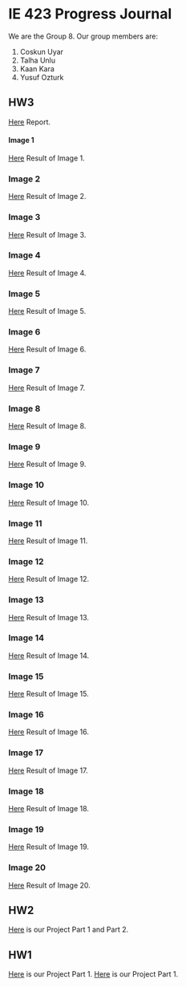 # IE 423 Progress Journal

We are the Group 8. Our group members are:
1. Coskun Uyar
2. Talha Unlu
3. Kaan Kara
4. Yusuf Ozturk

## HW3
[Here](files/HW2part1part2.html) Report.
#### Image 1
[Here](files/HW2part1part2.html) Result of Image 1.
### Image 2
[Here](files/HW2part1part2.html) Result of Image 2.
### Image 3
[Here](files/HW2part1part2.html) Result of Image 3.
### Image 4
[Here](files/HW2part1part2.html) Result of Image 4.
### Image 5
[Here](files/HW2part1part2.html) Result of Image 5.
### Image 6
[Here](files/HW2part1part2.html) Result of Image 6.
### Image 7
[Here](files/HW2part1part2.html) Result of Image 7.
### Image 8
[Here](files/HW2part1part2.html) Result of Image 8.
### Image 9
[Here](files/HW2part1part2.html) Result of Image 9.
### Image 10
[Here](files/HW2part1part2.html) Result of Image 10.
### Image 11
[Here](files/HW2part1part2.html) Result of Image 11.
### Image 12
[Here](files/HW2part1part2.html) Result of Image 12.
### Image 13
[Here](files/HW2part1part2.html) Result of Image 13.
### Image 14
[Here](files/HW2part1part2.html) Result of Image 14.
### Image 15
[Here](files/HW2part1part2.html) Result of Image 15.
### Image 16
[Here](files/HW2part1part2.html) Result of Image 16.
### Image 17
[Here](files/HW2part1part2.html) Result of Image 17.
### Image 18
[Here](files/HW2part1part2.html) Result of Image 18.
### Image 19
[Here](files/HW2part1part2.html) Result of Image 19.
### Image 20
[Here](files/HW2part1part2.html) Result of Image 20.

## HW2
[Here](files/HW2part1part2.html) is our Project Part 1 and Part 2.

## HW1
[Here](files/part1.html) is our Project Part 1.
[Here](files/part2.html) is our Project Part 1.
